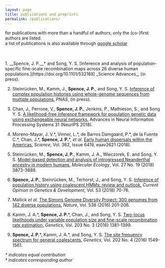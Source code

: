 ```yaml
---
layout: page
title: publications and preprints
permalink: /publications/
---
```

for publications with more than a handful of authors, only the (co-)first
authors are listed.   
a list of publications is also available through
[google scholar](https://scholar.google.com/citations?hl=en&user=jMaIpR4AAAAJ&view_op=list_works&sortby=pubdate)

<br>
<br>
1.   __Spence, J. P.__&#8224; and Song, Y. S. 
    [Inference and analysis of population-specific fine-scale recombination 
    maps across 26 diverse human populations.](https://doi.org/10.1101/532168)
    _Science Advances_, (in press).
 
2.  Steinr&uuml;cken, M., Kamm, J., __Spence, J. P.__, and Song, Y. S.
    [Inference of complex population histories using whole-genome sequences
    from multiple populations.](https://doi.org/10.1101/026591)
    _PNAS_, (in press).

 
3.  Chan, J., Perrone, V., __Spence, J. P.__, Jenkins, P., Mathieson, S., and Song Y. S.
    [A likelihood-free inference framework for population genetic data using
    exchangeable neural networks.](http://papers.nips.cc/paper/8078-a-likelihood-free-inference-framework-for-population-genetic-data-using-exchangeable-neural-networks)
    Advances in Neural Information Processing Systems 31 (NeurIPS 2018).

4.  Moreno-Mayar, J. V.\*, Vinner, L.\*, de Barros Damgaard, P.\*, de la Fuente C.\*,
    Chan, J.\*, __Spence, J. P.__\*, _et al._ 
    [Early human dispersals within the 
    Americas.](https://doi.org/10.1126/science.aav2621)
    _Science_, Vol. 362, Issue 6419, eaav2621 (2018).

5.  Steinr&uuml;cken, M., __Spence, J. P.__, Kamm, J. A., Wieczorek, E.
    and Song, Y. S. 
    [Model-based detection and analysis of introgressed Neanderthal
    ancestry in modern humans.](https://doi.org/10.1111/mec.14565)
    _Molecular Ecology_, Vol. 27 No. 19 (2018) 3873-3888.

6.  __Spence, J. P.__, Steinr&uuml;cken, M., Terhorst, J., and Song, Y. S.
    [Inference of population history using coalescent HMMs:
    review and outlook.](https://doi.org/10.1016/j.gde.2018.07.002)
    _Current Opinion in Genetics & Development_, Vol. 53 (2018) 70-76.

7.  Mallick _et al._
    [The Simons Genome Diversity Project: 300 genomes from 142 diverse
    populations.](http://dx.doi.org/10.1038/nature18964)
    _Nature_, Vol. 538 (2016) 201-206.

8. Kamm, J. A.\*, __Spence, J. P.__\*, Chan, J., and Song, Y. S.
   [Two-locus likelihoods under variable population size and fine-scale
   recombination rate estimation.](http://dx.doi.org/10.1534/genetics.115.184820)
   _Genetics_, Vol. 203 No. 3 (2016) 1381-1399.

9. __Spence, J. P.__\*, Kamm, J. A.\*, and Song, Y. S.
   [The site frequency spectrum for general
   coalescents.](http://dx.doi.org/10.1534/genetics.115.184101)
   _Genetics_, Vol. 202 No. 4 (2016) 1549-1561.


_\* indicates equal contribution_  
_&#8224; indicates corresponding author_
